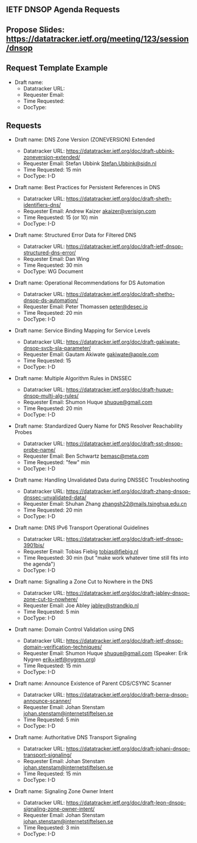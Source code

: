 ## IETF DNSOP Agenda Requests

## Propose Slides: https://datatracker.ietf.org/meeting/123/session/dnsop

## Request Template Example

*   Draft name:
    - Datatracker URL:
    - Requester Email:
    - Time Requested:
    - DocType:

## Requests

*   Draft name: DNS Zone Version (ZONEVERSION) Extended
    - Datatracker URL: https://datatracker.ietf.org/doc/draft-ubbink-zoneversion-extended/
    - Requester Email: Stefan Ubbink <Stefan.Ubbink@sidn.nl>
    - Time Requested: 15 min
    - DocType: I-D

*   Draft name: Best Practices for Persistent References in DNS
    - Datatracker URL: https://datatracker.ietf.org/doc/draft-sheth-identifiers-dns/
    - Requester Email: Andrew Kaizer <akaizer@verisign.com>
    - Time Requested: 15 (or 10) min
    - DocType: I-D

*   Draft name: Structured Error Data for Filtered DNS
    - Datatracker URL: https://datatracker.ietf.org/doc/draft-ietf-dnsop-structured-dns-error/
    - Requester Email: Dan Wing
    - Time Requested: 30 min
    - DocType: WG Document

*   Draft name: Operational Recommendations for DS Automation
    - Datatracker URL: https://datatracker.ietf.org/doc/draft-shetho-dnsop-ds-automation/
    - Requester Email: Peter Thomassen <peter@desec.io>
    - Time Requested: 20 min
    - DocType: I-D

*   Draft name: Service Binding Mapping for Service Levels
    - Datatracker URL: https://datatracker.ietf.org/doc/draft-gakiwate-dnsop-svcb-sla-parameter/
    - Requester Email: Gautam Akiwate <gakiwate@apple.com>
    - Time Requested: 15
    - DocType: I-D

*   Draft name: Multiple Algorithm Rules in DNSSEC
    - Datatracker URL: https://datatracker.ietf.org/doc/draft-huque-dnsop-multi-alg-rules/
    - Requester Email: Shumon Huque <shuque@gmail.com>
    - Time Requested: 20 min
    - DocType: I-D

*   Draft name: Standardized Query Name for DNS Resolver Reachability Probes
    - Datatracker URL: https://datatracker.ietf.org/doc/draft-sst-dnsop-probe-name/
    - Requester Email: Ben Schwartz <bemasc@meta.com>
    - Time Requested: "few" min
    - DocType: I-D

*   Draft name: Handling Unvalidated Data during DNSSEC Troubleshooting
    - Datatracker URL: https://datatracker.ietf.org/doc/draft-zhang-dnsop-dnssec-unvalidated-data/
    - Requester Email: Shuhan Zhang <zhangsh22@mails.tsinghua.edu.cn>
    - Time Requested: 20 min
    - DocType: I-D

*   Draft name: DNS IPv6 Transport Operational Guidelines
    - Datatracker URL: https://datatracker.ietf.org/doc/draft-ietf-dnsop-3901bis/
    - Requester Email: Tobias Fiebig <tobias@fiebig.nl>
    - Time Requested: 30 min (but "make work whatever time still fits into the agenda")
    - DocType: I-D

*   Draft name: Signalling a Zone Cut to Nowhere in the DNS
    - Datatracker URL: https://datatracker.ietf.org/doc/draft-jabley-dnsop-zone-cut-to-nowhere/
    - Requester Email: Joe Abley <jabley@strandkip.nl>
    - Time Requested: 5 min
    - DocType: I-D

*   Draft name: Domain Control Validation using DNS
    - Datatracker URL: https://datatracker.ietf.org/doc/draft-ietf-dnsop-domain-verification-techniques/
    - Requester Email: Shumon Huque <shuque@gmail.com> (Speaker: Erik Nygren <erik+ietf@nygren.org>)
    - Time Requested: 15 min
    - DocType: I-D

*   Draft name: Announce Existence of Parent CDS/CSYNC Scanner
    - Datatracker URL: https://datatracker.ietf.org/doc/draft-berra-dnsop-announce-scanner/
    - Requester Email: Johan Stenstam <johan.stenstam@internetstiftelsen.se>
    - Time Requested: 5 min
    - DocType: I-D

*   Draft name: Authoritative DNS Transport Signaling
    - Datatracker URL: https://datatracker.ietf.org/doc/draft-johani-dnsop-transport-signaling/
    - Requester Email: Johan Stenstam <johan.stenstam@internetstiftelsen.se>
    - Time Requested: 15 min
    - DocType: I-D

*   Draft name: Signaling Zone Owner Intent
    - Datatracker URL: https://datatracker.ietf.org/doc/draft-leon-dnsop-signaling-zone-owner-intent/
    - Requester Email: Johan Stenstam <johan.stenstam@internetstiftelsen.se>
    - Time Requested: 3 min
    - DocType: I-D
